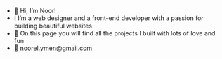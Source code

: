 - 🦢 Hi, I’m Noor!
- 🕯 I’m a web designer and a front-end developer with a passion for building beautiful websites 
- 🤍 On this page you will find all the projects I built with lots of love and fun
- 💌 noorel.ymen@gmail.com
